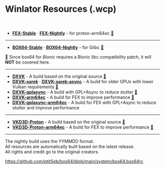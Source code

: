 # **Winlator Resources (.wcp)**<br><br>

+ [**FEX-Stable**](https://github.com/Arihany/Winlator-Resources/releases/tag/FEX-STABLE) · [**FEX-Nightly**](https://github.com/Arihany/Winlator-Resources/releases/tag/FEX-NIGHTLY) - for proton-arm64ec [🔗](https://github.com/FEX-Emu/FEX)

---

+ [**BOX64-Stable**](https://github.com/Arihany/Winlator-Resources/releases/tag/BOX64-STABLE) · [**BOX64-Nightly**](https://github.com/Arihany/Winlator-Resources/releases/tag/BOX64-NIGHTLY) - for Glibc [🔗](https://github.com/ptitSeb/box64)<br>

📌 Since box64 for *Bionic* requires a Bionic libc compatibility patch, it will **NOT** be covered here.

---

+ [**DXVK**](https://github.com/Arihany/Winlator-Resources/releases/tag/DXVK) - A build based on the original source [🔗](https://github.com/doitsujin/dxvk) 
+ [**DXVK-sarek**](https://github.com/Arihany/Winlator-Resources/releases/tag/DXVK-SAREK) · [**DXVK-sarek-async**](https://github.com/Arihany/Winlator-Resources/releases/tag/DXVK-SAREK-ASYNC) - A build for older GPUs with lower Vulkan requirements [🔗](https://github.com/pythonlover02/DXVK-Sarek) 
+ [**DXVK-gplasync**](https://github.com/Arihany/Winlator-Resources/releases/tag/DXVK-GPLASYNC) - A build with GPL+Async to reduce stutter [🔗](https://gitlab.com/Ph42oN/dxvk-gplasync) 
+ [**DXVK-arm64ec**](https://github.com/Arihany/Winlator-Resources/releases/tag/DXVK-ARM64EC) - A build for FEX to improve performance [🔗](https://wiki.fex-emu.com/index.php/Development:ARM64EC) 
+ [**DXVK-gplasync-arm64ec**](https://github.com/Arihany/Winlator-Resources/releases/tag/DXVK-GPLASYNC-ARM64EC) - A build for FEX with GPL+Async to reduce stutter and improve performance

---

+ [**VKD3D-Proton**](https://github.com/Arihany/Winlator-Resources/releases/tag/VKD3D-PROTON) - A build based on the original source [🔗](https://github.com/HansKristian-Work/vkd3d-proton)
+ [**VKD3D-Proton-arm64ec**](https://github.com/Arihany/Winlator-Resources/releases/tag/VKD3D-PROTON-ARM64EC) - A build for FEX to improve performance [🔗](https://wiki.fex-emu.com/index.php/Development:ARM64EC) 

---

The nightly build uses the YYMMDD format.<br>
All resources are automatically built based on the latest release.<br>
All rights and credit go to the original creators.


https://github.com/ptitSeb/box64/blob/main/system/box64.box64rc
